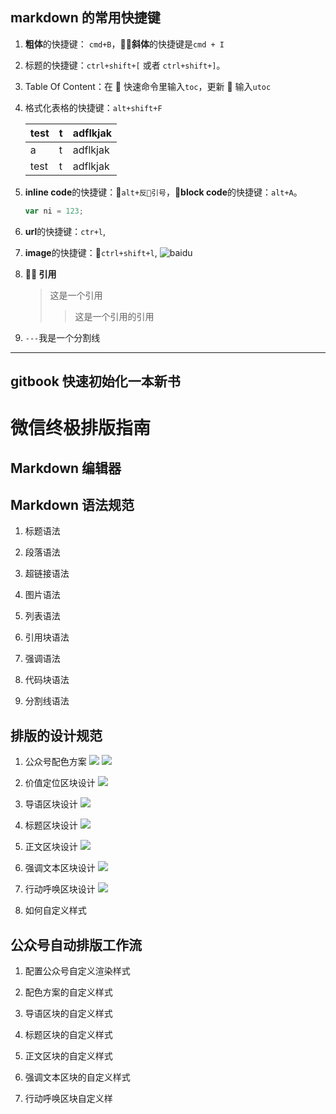 ## markdown 的常用快捷键

1.  **粗体**的快捷键： `cmd+B`，**斜体**的快捷键是`cmd + I`
2.  标题的快捷键：`ctrl+shift+[` 或者 `ctrl+shift+]`。
3.  Table Of Content：在  快速命令里输入`toc`，更新  输入`utoc`
4.  格式化表格的快捷键：`alt+shift+F`

    | test | t   | adflkjak |
    | ---- | --- | -------- |
    | a    | t   | adflkjak |
    | test | t   | adflkjak |

5.  **inline code**的快捷键：`alt+反引号`，**block code**的快捷键：`alt+A`。

    ```javascript
    var ni = 123;
    ```

6.  **url**的快捷键：`ctr+l`,
7.  **image**的快捷键：`ctrl+shift+l`,
    ![baidu](https://t12.baidu.com/it/u=2551650653,4031726969&fm=173&app=25&f=JPEG?w=640&h=463&s=D4A28BF000112FD4071DD1BD0300100A)
8.  ** 引用**
    > 这是一个引用
    >
    > > 这是一个引用的引用
9.  `---`我是一个分割线

---

## gitbook 快速初始化一本新书

# 微信终极排版指南

## Markdown 编辑器

## Markdown 语法规范

1.  标题语法

1.  段落语法

1.  超链接语法

1.  图片语法

1.  列表语法

1.  引用块语法

1.  强调语法

1.  代码块语法

1.  分割线语法

## 排版的设计规范

1.  公众号配色方案
    ![](https://ws3.sinaimg.cn/large/006tNc79ly1fp8pcde3amj312y0o64b7.jpg)
    ![](https://ws1.sinaimg.cn/large/006tNbRwly1fp9s8iwrr2j31kw0z0tsa.jpg)

1.  价值定位区块设计
    ![](https://ws1.sinaimg.cn/large/006tNc79ly1fp97fiw70uj31c40o6149.jpg)
1.  导语区块设计
    ![](https://ws1.sinaimg.cn/large/006tNc79ly1fp97ka340pj317m0o4gwf.jpg)
1.  标题区块设计
    ![](https://ws4.sinaimg.cn/large/006tNc79ly1fp97muzersj31b40r0tk8.jpg)
1.  正文区块设计
    ![](https://ws2.sinaimg.cn/large/006tNc79ly1fp97s2i0h4j31kw0mo4bz.jpg)
1.  强调文本区块设计
    ![](https://ws2.sinaimg.cn/large/006tNc79ly1fp97yezha1j31ka0n44c4.jpg)
1.  行动呼唤区块设计
    ![](https://ws1.sinaimg.cn/large/006tNbRwly1fp9s6lqiv1j31es0kuqfm.jpg)
1.  如何自定义样式

## 公众号自动排版工作流

1.  配置公众号自定义渲染样式

1.  配色方案的自定义样式

1.  导语区块的自定义样式

1.  标题区块的自定义样式

1.  正文区块的自定义样式

1.  强调文本区块的自定义样式

1.  行动呼唤区块自定义样
